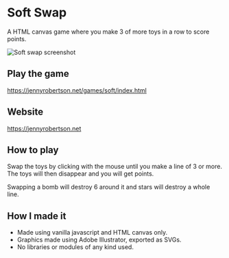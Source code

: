 # Soft Swap

A HTML canvas game where you make 3 of more toys in a row to score points.

![Soft swap screenshot](https://jennyrobertson.net/img/soft-swap.jpg)

## Play the game
https://jennyrobertson.net/games/soft/index.html

## Website
https://jennyrobertson.net

## How to play

Swap the toys by clicking with the mouse until you make a line of 3 or more. The toys will then disappear and you will get points.

Swapping a bomb will destroy 6 around it and stars will destroy a whole line.

## How I made it

* Made using vanilla javascript and HTML canvas only.
* Graphics made using Adobe Illustrator, exported as SVGs.
* No libraries or modules of any kind used.
